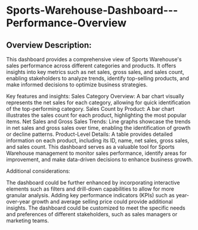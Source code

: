 # Sports-Warehouse-Dashboard---Performance-Overview
## Overview Description:
This dashboard provides a comprehensive view of Sports Warehouse's sales performance across different categories and products. It offers insights into key metrics such as net sales, gross sales, and sales count, enabling stakeholders to analyze trends, identify top-selling products, and make informed decisions to optimize business strategies.

Key features and insights:
Sales Category Overview: A bar chart visually represents the net sales for each category, allowing for quick identification of the top-performing category.
Sales Count by Product: A bar chart illustrates the sales count for each product, highlighting the most popular items.
Net Sales and Gross Sales Trends: Line graphs showcase the trends in net sales and gross sales over time, enabling the identification of growth or decline patterns.
Product-Level Details: A table provides detailed information on each product, including its ID, name, net sales, gross sales, and sales count.
This dashboard serves as a valuable tool for Sports Warehouse management to monitor sales performance, identify areas for improvement, and make data-driven decisions to enhance business growth.

Additional considerations:

The dashboard could be further enhanced by incorporating interactive elements such as filters and drill-down capabilities to allow for more granular analysis.
Adding key performance indicators (KPIs) such as year-over-year growth and average selling price could provide additional insights.
The dashboard could be customized to meet the specific needs and preferences of different stakeholders, such as sales managers or marketing teams.
